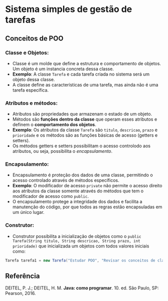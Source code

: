 # Sistema simples de gestão de tarefas

## Conceitos de POO

### Classe e Objetos: 

* Classe é um molde que define a estrutura e comportamento de objetos. Um objeto é um instancia concreta dessa classe.
* **Exemplo**: A classe `Tarefa` e cada tarefa criada no sistema será um objeto dessa classe.
* A classe define as características de uma tarefa, mas ainda não é uma tarefa específica.

### Atributos e métodos:

* Atributos são propriedades que armazenam o estado de um objeto. 
* Métodos são **funções dentro da classe** que operam esses atributos e definem o **comportamento dos objetos**.
* **Exemplo**: Os atributos da classe `Tarefa` são `titulo`, `descricao`, `prazo` e `prioridade` e os métodos são as funções básicas de acesso (getters e setters).
* Os métodos getters e setters possibilitam o acesso controlodo aos atributos, ou seja, possibilita o *encapsulamento*.

### Encapsulamento:

* Encapsulamento é proteção dos dados de uma classe, permitindo o acesso controlado através de métodos específicos.
* **Exemplo**: O modificador de acesso `private` não permite o acesso direito aos atributos da classe somente através do métodos que tem o modificador de acesso como `public`.
* O encapsulamento protege a integridade dos dados e facilita a manutenção do código, por que todos as regras estão encapsuladas em um único lugar.

### Construtor:

* Construtor possibilita a inicialização de objetos como o `public Tarefa(String titulo, String descricao, String prazo, int prioridade)` que inicializada um objetos com todos valores iniciais como:

```java
Tarefa tarefa1 = new Tarefa("Estudar POO", "Revisar os conceitos de classes e objetos", "2024-09-05", 1);
```

## Referência

DEITEL, P. J.; DEITEL, H. M. **Java: como programar**. 10. ed. São Paulo, SP: Pearson, 2016.
